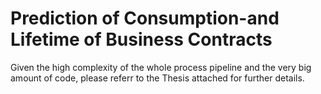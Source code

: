 # Prediction of Consumption-and Lifetime of Business Contracts

Given the high complexity of the whole process pipeline and the very big amount of code, please referr to the Thesis attached for further details.
